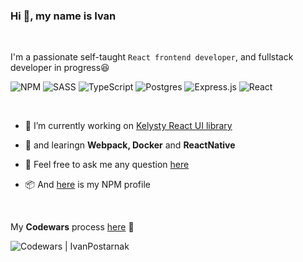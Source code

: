 ### Hi 👋, my name is Ivan

<br>
 
I'm a passionate self-taught `React frontend developer`, and fullstack developer in progress😆

![NPM](https://img.shields.io/badge/NPM-%23CB3837.svg?style=for-the-badge&logo=npm&logoColor=white)
![SASS](https://img.shields.io/badge/SASS-hotpink.svg?style=for-the-badge&logo=SASS&logoColor=white)
![TypeScript](https://img.shields.io/badge/typescript-%23007ACC.svg?style=for-the-badge&logo=typescript&logoColor=white)
![Postgres](https://img.shields.io/badge/postgres-%23316192.svg?style=for-the-badge&logo=postgresql&logoColor=white)
![Express.js](https://img.shields.io/badge/express.js-%23404d59.svg?style=for-the-badge&logo=express&logoColor=%2361DAFB)
![React](https://img.shields.io/badge/react-%2320232a.svg?style=for-the-badge&logo=react&logoColor=%2361DAFB)

<br>

- 🔭 I’m currently working on [Kelysty React UI library](https://github.com/Kelysty)
  
- 🌱 and learingn **Webpack, Docker** and **ReactNative**
 
- 💬 Feel free to ask me any question [here](https://github.com/IvanPostarnak/IvanPostarnak/issues)
 
- 📦 And [here](https://www.npmjs.com/~ivanpostarnak) is my NPM profile

<br>

My **Codewars** process [here](https://www.codewars.com/users/IvanPostarnak) 🦾

<img alt="Codewars | IvanPostarnak" src="https://www.codewars.com/users/IvanPostarnak/badges/large" />
